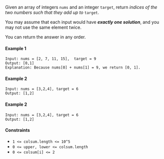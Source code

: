 Given an array of integers `nums` and an integer `target`, return *indices of the two numbers such that they add up to* `target`.

You may assume that each input would have ***exactly one solution***, and you may not use the same element twice.

You can return the answer in any order.

#### Example 1
```
Input: nums = [2, 7, 11, 15],  target = 9
Output: [0,1]
Explanation: Because nums[0] + nums[1] = 9, we return [0, 1].
```

#### Example 2
```
Input: nums = [3,2,4], target = 6
Output: [1,2]
```
#### Example 2
```
Input: nums = [3,2,4], target = 6
Output: [1,2]
```

#### Constraints

- `1 <= colsum.length <= 10^5`
- `0 <= upper, lower <= colsum.length`
- `0 <= colsum[i] <= 2`

